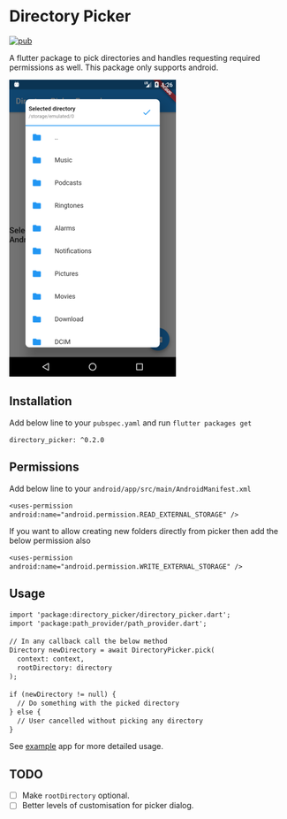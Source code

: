 # Directory Picker

[![pub](https://img.shields.io/pub/v/directory_picker.svg)](https://pub.dev/packages/directory_picker)

A flutter package to pick directories and handles requesting required permissions as well. This package only supports android.

![Picker Screenshot](screenshots/picker.png)

## Installation  
  
Add below line to your `pubspec.yaml` and run `flutter packages get`  
```  
directory_picker: ^0.2.0
```

## Permissions
Add below line to your `android/app/src/main/AndroidManifest.xml`
```
<uses-permission android:name="android.permission.READ_EXTERNAL_STORAGE" />
```
If you want to allow creating new folders directly from picker then add the below permission also
```
<uses-permission android:name="android.permission.WRITE_EXTERNAL_STORAGE" />
```

## Usage
```
import 'package:directory_picker/directory_picker.dart';
import 'package:path_provider/path_provider.dart';

// In any callback call the below method 
Directory newDirectory = await DirectoryPicker.pick(
  context: context,
  rootDirectory: directory
);

if (newDirectory != null) {
  // Do something with the picked directory
} else {
  // User cancelled without picking any directory
}
```

See [example](/example) app for more detailed usage.

## TODO
- [ ] Make `rootDirectory` optional.
- [ ] Better levels of customisation for picker dialog.